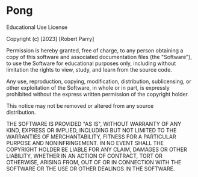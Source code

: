 # Pong

Educational Use License

Copyright (c) [2023] [Robert Parry]

Permission is hereby granted, free of charge, to any person obtaining a copy of
this software and associated documentation files (the "Software"), to use the
Software for educational purposes only, including without limitation the rights
to view, study, and learn from the source code.

Any use, reproduction, copying, modification, distribution, sublicensing, or 
other exploitation of the Software, in whole or in part, is expressly prohibited 
without the express written permission of the copyright holder.

This notice may not be removed or altered from any source <br />
distribution.

THE SOFTWARE IS PROVIDED "AS IS", WITHOUT WARRANTY OF ANY KIND, EXPRESS OR IMPLIED,
INCLUDING BUT NOT LIMITED TO THE WARRANTIES OF MERCHANTABILITY, FITNESS FOR A 
PARTICULAR PURPOSE AND NONINFRINGEMENT. IN NO EVENT SHALL THE COPYRIGHT HOLDER BE
LIABLE FOR ANY CLAIM, DAMAGES OR OTHER LIABILITY, WHETHER IN AN ACTION OF CONTRACT,
TORT OR OTHERWISE, ARISING FROM, OUT OF OR IN CONNECTION WITH THE SOFTWARE OR THE 
USE OR OTHER DEALINGS IN THE SOFTWARE.
